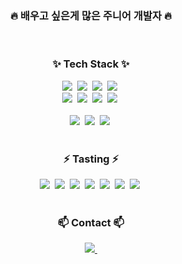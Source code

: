### <div align="center">🔥 배우고 싶은게 많은 주니어 개발자 🔥</div>

<br>
<div align="center">
  
  <h3 align="center">✨ Tech Stack ✨</h3>
  <div align="center">
    <img src="https://img.shields.io/badge/kubernetes-326CE5.svg?style=flat-square&logo=kubernetes&logoColor=white" />&nbsp
    <img src="https://img.shields.io/badge/github_actions-2088FF?style=flat-square&logo=githubactions&logoColor=white" />&nbsp
    <img src="https://img.shields.io/badge/argo-EF7B4D.svg?style=flat-square&logo=argo&logoColor=white" />&nbsp
    <img src="https://img.shields.io/badge/tekton-FD495C.svg?style=flat-square&logo=tekton&logoColor=white" />&nbsp
    <br>
    <img src="https://img.shields.io/badge/docker-2496ED.svg?style=flat-square&logo=docker&logoColor=white" />&nbsp
    <img src="https://img.shields.io/badge/nginx-009639.svg?style=flat-square&logo=nginx&logoColor=white" />&nbsp
    <img src="https://img.shields.io/badge/prometheus-E6522C.svg?style=flat-square&logo=prometheus&logoColor=white" />&nbsp
    <img src="https://img.shields.io/badge/grafana-F46800?style=flat-square&logo=grafana&logoColor=white" />&nbsp
    <br>
  </div>
  
  <br>

  <div align="center">
    <img src="https://img.shields.io/badge/springboot-6DB33F.svg?style=flat-square&logo=springboot&logoColor=white" />&nbsp
    <img src="https://img.shields.io/badge/mongodb-47A248?style=flat-square&logo=mongodb&logoColor=white" />&nbsp
    <img src="https://img.shields.io/badge/apachejmeter-D22128?style=flat-square&logo=springboot&logoColor=white" />&nbsp
  </div>
  
  <br> 

  <h3 align="center">⚡️ Tasting ⚡️</h3>
  <div align="center">
    <img src="https://img.shields.io/badge/nestjs-E0234E?style=flat-square&logo=nestjs&logoColor=white" />&nbsp
    <img src="https://img.shields.io/badge/node.js-5FA04E.svg?style=flat-square&logo=nodedotjs&logoColor=white" />&nbsp
    <img src="https://img.shields.io/badge/express-000000.svg?style=flat-square&logo=express&logoColor=white" />&nbsp
    <img src="https://img.shields.io/badge/react-61DAFB.svg?style=flat-square&logo=react&logoColor=black" />&nbsp
    <img src="https://img.shields.io/badge/next.js-000000.svg?style=flat-square&logo=nextdotjs&logoColor=white" />&nbsp
    <img src="https://img.shields.io/badge/vercel-000000?style=flat-square&logo=vercel&logoColor=white" />&nbsp
    <img src="https://img.shields.io/badge/postgresql-4169E1?style=flat-square&logo=postgresql&logoColor=white" />&nbsp
  </div>
   <br>
  <h3 align="center">📫 Contact 📫</h3>
  <div align="center">
    <a href="mailto:chanju0804@gmail.com">
      <img
        src="https://img.shields.io/badge/chanju0804@gmail.com-D14836?style=flat-square&logo=gmail&logoColor=white"/>&nbsp
    </a>
  </div>
